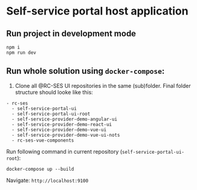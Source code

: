 # Self-service portal host application

## Run project in development mode

```
npm i
npm run dev
```

## Run whole solution using `docker-compose`:

1. Clone all @RC-SES UI repositories in the same (sub)folder. Final folder structure should looke like this:
```
- rc-ses
  - self-service-portal-ui
  - self-service-portal-ui-root
  - self-service-provider-demo-angular-ui
  - self-service-provider-demo-react-ui
  - self-service-provider-demo-vue-ui
  - self-service-provider-demo-vue-ui-nots
  - rc-ses-vue-components
```

Run following command in current repository (`self-service-portal-ui-root`):
```
docker-compose up --build
```

Navigate:
`http://localhost:9100`
